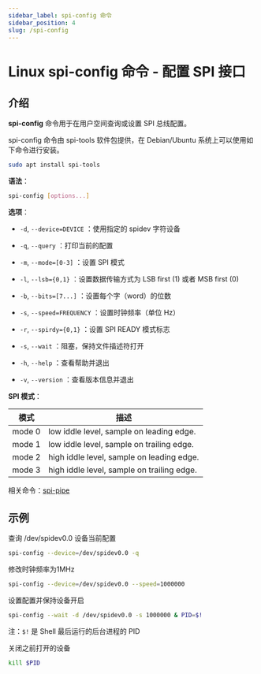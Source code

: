 ```yaml
---
sidebar_label: spi-config 命令
sidebar_position: 4
slug: /spi-config
---
```


# Linux spi-config 命令 - 配置 SPI 接口



## 介绍

**spi-config** 命令用于在用户空间查询或设置 SPI 总线配置。

spi-config 命令由 spi-tools 软件包提供，在 Debian/Ubuntu 系统上可以使用如下命令进行安装。

```bash
sudo apt install spi-tools
```

**语法**：

```bash
spi-config [options...]
```

**选项**：

- `-d`, `--device=DEVICE` ：使用指定的 spidev 字符设备

- `-q`, `--query` ：打印当前的配置

- `-m`, `--mode=[0-3]` ：设置 SPI 模式

- `-l`, `--lsb={0,1}` ：设置数据传输方式为 LSB first (1) 或者 MSB first (0)

- `-b`, `--bits=[7...]` ：设置每个字（word）的位数

- `-s`, `--speed=FREQUENCY` ：设置时钟频率（单位 Hz）

- `-r`, `--spirdy={0,1}` ：设置 SPI READY 模式标志

- `-s`, `--wait` ：阻塞，保持文件描述符打开

- `-h`, `--help` ：查看帮助并退出

- `-v`, `--version` ：查看版本信息并退出

**SPI 模式**：

| 模式   | 描述                                       |
| ------ | ------------------------------------------ |
| mode 0 | low iddle level, sample on leading edge.   |
| mode 1 | low iddle level, sample on trailing edge.  |
| mode 2 | high iddle level, sample on leading edge.  |
| mode 3 | high iddle level, sample on trailing edge. |

相关命令：[spi-pipe](/linux-command/spi-pipe/)



## 示例

查询 /dev/spidev0.0 设备当前配置

```bash
spi-config --device=/dev/spidev0.0 -q
```

修改时钟频率为1MHz

```bash
spi-config --device=/dev/spidev0.0 --speed=1000000
```

设置配置并保持设备开启

```bash
spi-config --wait -d /dev/spidev0.0 -s 1000000 & PID=$!
```

注：`$!` 是 Shell 最后运行的后台进程的 PID

关闭之前打开的设备

```bash
kill $PID
```

